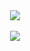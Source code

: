 <div align="center">
    <img src="https://raw.githubusercontent.com/eliasbenb-dump/github-stats/master/generated/overview.svg" />
</div>
<br />
<div align="center">
    <img src="https://spotify-recently-played-readme.vercel.app/api?user=00x7ee8wq8bffzl6or19h2n9r&width=350" />
</div>
